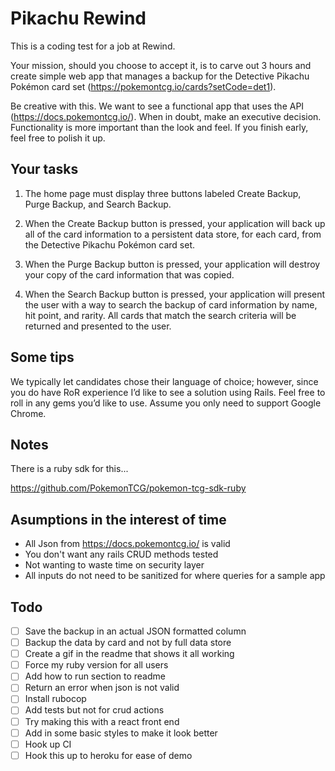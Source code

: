# Pikachu Rewind

This is a coding test for a job at Rewind.

Your mission, should you choose to accept it, is to carve out 3 hours and create simple web app that manages a backup for the Detective Pikachu Pokémon card set (https://pokemontcg.io/cards?setCode=det1).

Be creative with this. We want to see a functional app that uses the API (https://docs.pokemontcg.io/). When in doubt, make an executive decision. Functionality is more important than the look and feel. If you finish early, feel free to polish it up.

## Your tasks
1. The home page must display three buttons labeled Create Backup, Purge Backup, and Search Backup.

2. When the Create Backup button is pressed, your application will back up all of the card information to a persistent data store, for each card, from the Detective Pikachu Pokémon card set.

3. When the Purge Backup button is pressed, your application will destroy your copy of the card information that was copied.

4. When the Search Backup button is pressed, your application will present the user with a way to search the backup of card information by name, hit point, and rarity. All cards that match the search criteria will be returned and presented to the user.

## Some tips
We typically let candidates chose their language of choice; however, since you do have RoR experience I’d like to see a solution using Rails. Feel free to roll in any gems you’d like to use.
Assume you only need to support Google Chrome.

## Notes

There is a ruby sdk for this...

https://github.com/PokemonTCG/pokemon-tcg-sdk-ruby

## Asumptions in the interest of time

- All Json from https://docs.pokemontcg.io/ is valid
- You don't want any rails CRUD methods tested
- Not wanting to waste time on security layer
- All inputs do not need to be sanitized for where queries for a sample app

## Todo 

- [ ] Save the backup in an actual JSON formatted column
- [ ] Backup the data by card and not by full data store
- [ ] Create a gif in the readme that shows it all working
- [ ] Force my ruby version for all users
- [ ] Add how to run section to readme
- [ ] Return an error when json is not valid
- [ ] Install rubocop
- [ ] Add tests but not for crud actions
- [ ] Try making this with a react front end
- [ ] Add in some basic styles to make it look better
- [ ] Hook up CI
- [ ] Hook this up to heroku for ease of demo